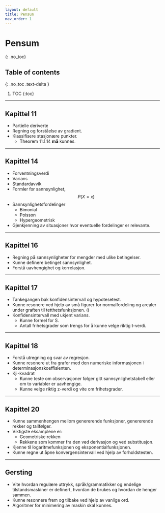 ```yaml
---
layout: default
title: Pensum
nav_order: 1
---
```


# Pensum
{: .no_toc}
## Table of contents
{: .no_toc .text-delta }

1. TOC
{:toc}

---

## Kapittel 11

- Partielle deriverte
- Regning og forståelse av gradient.
- Klassifisere stasjonære punkter.
  - Theorem 11.1.14 **må** kunnes.

---

## Kapittel 14

- Forventningsverdi
- Varians
- Standardavvik
- Formler for sannsynlighet, $$P(X=x)$$
- Sannsynlighetsfordelinger
  - Bimonial
  - Poisson
  - Hypergeometrisk
- Gjenkjenning av situasjoner hvor eventuelle fordelinger er relevante.

---

## Kapittel 16

- Regning på sannsynligheter for mengder med ulike betingelser.
- Kunne definere betinget sannsynlighet.
- Forstå uavhengighet og korrelasjon.

---

## Kapittel 17

- Tankegangen bak konfidensintervall og hypotesetest.
- Kunne resonere ved hjelp av små figurer for normalfordeling og arealer under graften til tetthetsfunksjonen. ()
- Konfidensintervall med ukjent varians.
  - Kunne formel for S.
  - Antall frihetsgrader som trengs for å kunne velge riktig t-verdi.

---

## Kapittel 18

- Forstå utregning og svar av regresjon.
- Kunne resonere ut fra grafer med den numeriske informasjonen i determinasjonskoeffisienten.
- Kji-kvadrat
  - Kunne teste om observasjoner følger gitt sannsynlighetstabell eller om to variabler er uavhengige.
  - Kunne velge riktig z-verdi og vite om frihetsgrader.

---

## Kapittel 20

- Kunne sammenhengen mellom genererende funksjoner, genererende rekker og tallfølger.
- Viktigste eksamplene er:
  - Geometriske rekken
  - Rekkene som kommer fra den ved derivasjon og ved substitusjon.
- Kjenne til logaritmefunksjonen og eksponentialfunksjonen.
- Kunne regne ut åpne konvergensintervall ved hjelp av forholdstesten.

---

## Gersting

- Vite hvordan regulære uttrykk, språk/grammatikker og endelige tilstandsmaskiner er definert, hvordan de brukes og hvordan de henger sammen.
- Kunne resonnere frem og tilbake ved hjelp av vanlige ord.
- Algoritmer for minimering av maskin skal kunnes.
